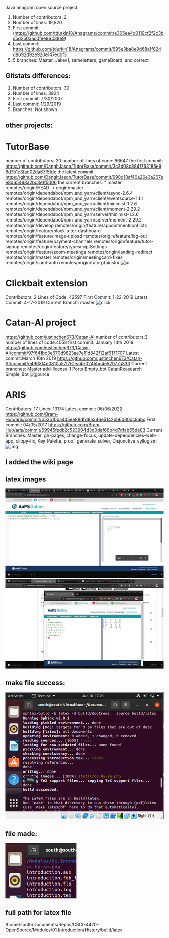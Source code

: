 Java anagram open source project:
1.  Number of contributors: 2
2.  Number of lines: 19,820
3.  First commit: (https://github.com/tdurkin18/Anagrams/commit/e305ea4d0119cf2f2c3bcbd2503ac0fee96438e9)
4.  Last commit: https://github.com/tdurkin18/Anagrams/commit/695e3ba8e9d68a1f824d8692d92e920e147edbf3
5.  5 branches: Master, Jakev1, sameletters, gameBoard, and correct
## Gitstats differences:
1. Number of contributors: 30
2. Number of lines: 3924
3. First commit: 7/30/2007 
4. Last commit: 1/29/2019
5. Branches: Not shown

## other projects:
# TutorBase
number of contributors: 20
number of lines of code: 66647
the first commit: https://github.com/DangItJason/TutorBase/commit/3c3d08c884f763185e96d7b1e3fad02da67f5fdc
the latest commit: https://github.com/DangItJason/TutorBase/commit/998d18af40a26e3a207ee8d65498a2bc3e1f5006
the current branches: * master
  remotes/origin/HEAD -> origin/master
  remotes/origin/dependabot/npm_and_yarn/client/async-2.6.4
  remotes/origin/dependabot/npm_and_yarn/client/eventsource-1.1.1
  remotes/origin/dependabot/npm_and_yarn/client/minimist-1.2.6
  remotes/origin/dependabot/npm_and_yarn/client/moment-2.29.2
  remotes/origin/dependabot/npm_and_yarn/server/minimist-1.2.6
  remotes/origin/dependabot/npm_and_yarn/server/moment-2.29.2
  remotes/origin/develop
  remotes/origin/feature/appointmentconflicts
  remotes/origin/feature/block-tutor-dashboard
  remotes/origin/feature/image-upload
  remotes/origin/feature/log-out
  remotes/origin/feature/payment-channels
  remotes/origin/feature/tutor-signup
  remotes/origin/feature/typescriptSettings
  remotes/origin/feature/zoom-meetings
  remotes/origin/landing-redirect
  remotes/origin/master
  remotes/origin/meetingcard-fixes
  remotes/origin/saml-auth
  remotes/origin/tutorpfpicstor
  ![ar](images/gourceAr.png)
# Clickbait extension
Contributors: 2
Lines of Code: 42597
First Commit: 1-22-2019
Latest Commit: 4-17-2019
Current Branch: master
![click](images/gourceClick.png)
# Catan-AI project
https://github.com/justinchen673/Catan-AI
number of contributors:3
number of lines of code:4058
first commit: January 14th 2019 https://github.com/justinchen673/Catan-AI/commit/97f641bc3e670d9823ae7e11d842f12af6171707
Latest commit:March 16th 2019 https://github.com/justinchen673/Catan-AI/commit/e4963f4d0810a57f761ea4e0245bc4e52977a333
Current branches:
        Master
        add-license-1
        Ports
        Empty_bot
        CatanReasearch
        Simple_Bot
![gource](images/Catan.png)
# ARIS
Contributers:
17
Lines:
13174
Latest commit:
06/06/2022   https://github.com/Bram-Hub/aris/commit/b53b10ba4d5ee88dfd8a346e5142bb6d30dc8abc
First commit:
04/05/2017    https://github.com/Bram-Hub/aris/commit/69945fedb2c523904d3d0def66b4d7dfab65de83
Current Branches:
Master, gh-pages, change-focus, update-dependencies-web-app, clippy-fix, Key_Palette, proof_generate_solver, Disjunctive_syllogism
![img](aris.png)



## I added the wiki page 
## latex images
![first](images/firstEx.png)
![second](images/secondEx.png)


## make file success:
![create](images/createLatex.png)
## file made:
![makeLatex](images/whereFile.png)



## full path for latex file
/home/south/Documents/Repos/CSCI-4470-OpenSource/Modules/01.Introduction/History/build/latex

